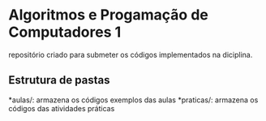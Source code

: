 # Algoritmos e Progamação de Computadores 1

repositório criado para submeter os códigos implementados na diciplina.
## Estrutura de pastas 
*aulas/: armazena os códigos exemplos das aulas 
*praticas/: armazena os códigos das atividades práticas 
